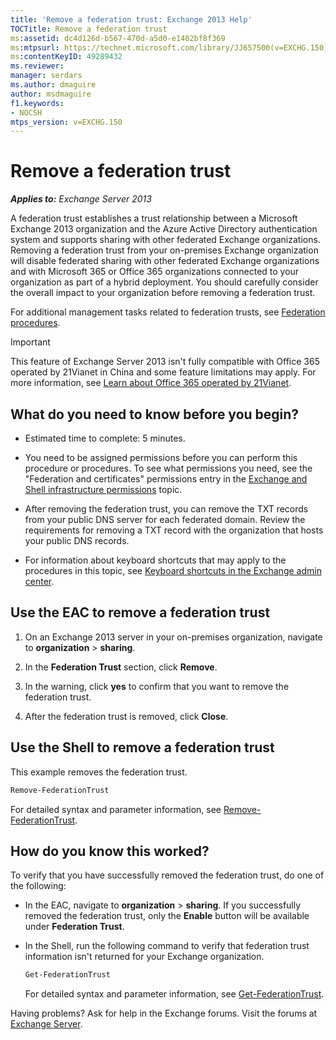 ```yaml
---
title: 'Remove a federation trust: Exchange 2013 Help'
TOCTitle: Remove a federation trust
ms:assetid: dc4d126d-b567-470d-a5d0-e1402bf8f369
ms:mtpsurl: https://technet.microsoft.com/library/JJ657500(v=EXCHG.150)
ms:contentKeyID: 49289432
ms.reviewer: 
manager: serdars
ms.author: dmaguire
author: msdmaguire
f1.keywords:
- NOCSH
mtps_version: v=EXCHG.150
---
```


# Remove a federation trust

_**Applies to:** Exchange Server 2013_

A federation trust establishes a trust relationship between a Microsoft Exchange 2013 organization and the Azure Active Directory authentication system and supports sharing with other federated Exchange organizations. Removing a federation trust from your on-premises Exchange organization will disable federated sharing with other federated Exchange organizations and with Microsoft 365 or Office 365 organizations connected to your organization as part of a hybrid deployment. You should carefully consider the overall impact to your organization before removing a federation trust.

For additional management tasks related to federation trusts, see [Federation procedures](federation-procedures-exchange-2013-help.md).

> [!IMPORTANT]
> This feature of Exchange Server 2013 isn't fully compatible with Office 365 operated by 21Vianet in China and some feature limitations may apply. For more information, see <A href="https://docs.microsoft.com/microsoft-365/admin/services-in-china/services-in-china">Learn about Office 365 operated by 21Vianet</A>.

## What do you need to know before you begin?

- Estimated time to complete: 5 minutes.

- You need to be assigned permissions before you can perform this procedure or procedures. To see what permissions you need, see the "Federation and certificates" permissions entry in the [Exchange and Shell infrastructure permissions](exchange-and-shell-infrastructure-permissions-exchange-2013-help.md) topic.

- After removing the federation trust, you can remove the TXT records from your public DNS server for each federated domain. Review the requirements for removing a TXT record with the organization that hosts your public DNS records.

- For information about keyboard shortcuts that may apply to the procedures in this topic, see [Keyboard shortcuts in the Exchange admin center](keyboard-shortcuts-in-the-exchange-admin-center-2013-help.md).

## Use the EAC to remove a federation trust

1. On an Exchange 2013 server in your on-premises organization, navigate to **organization** \> **sharing**.

2. In the **Federation Trust** section, click **Remove**.

3. In the warning, click **yes** to confirm that you want to remove the federation trust.

4. After the federation trust is removed, click **Close**.

## Use the Shell to remove a federation trust

This example removes the federation trust.

```powershell
Remove-FederationTrust
```

For detailed syntax and parameter information, see [Remove-FederationTrust](https://docs.microsoft.com/powershell/module/exchange/Remove-FederationTrust).

## How do you know this worked?

To verify that you have successfully removed the federation trust, do one of the following:

- In the EAC, navigate to **organization** \> **sharing**. If you successfully removed the federation trust, only the **Enable** button will be available under **Federation Trust**.

- In the Shell, run the following command to verify that federation trust information isn't returned for your Exchange organization.

  ```powershell
  Get-FederationTrust
  ```

  For detailed syntax and parameter information, see [Get-FederationTrust](https://docs.microsoft.com/powershell/module/exchange/Get-FederationTrust).

Having problems? Ask for help in the Exchange forums. Visit the forums at [Exchange Server](https://go.microsoft.com/fwlink/p/?linkid=60612).
